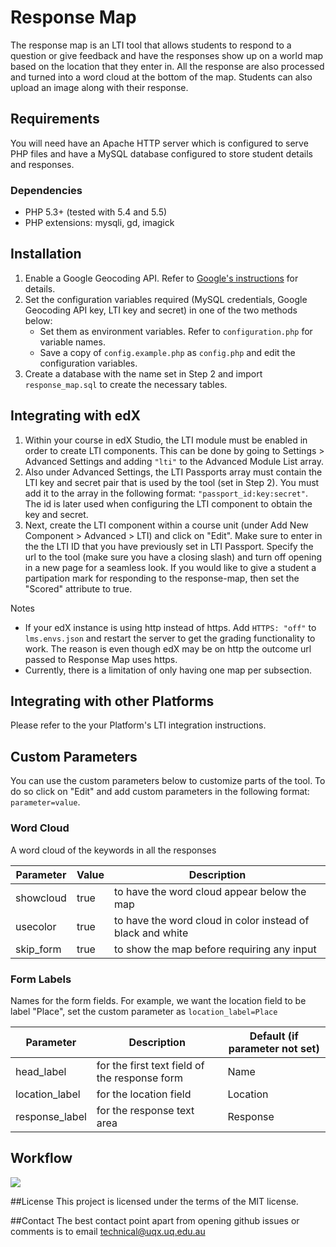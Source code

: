 # Response Map

The response map is an LTI tool that allows students to respond to a question or give feedback and have the responses show up on a world map based on the location that they enter in. All the response are also processed and turned into a word cloud at the bottom of the map. Students can also upload an image along with their response.

## Requirements
You will need have an Apache HTTP server which is configured to serve PHP files and have a MySQL database configured to store student details and responses.

### Dependencies
- PHP 5.3+ (tested with 5.4 and 5.5)
- PHP extensions: mysqli, gd, imagick

## Installation
1. Enable a Google Geocoding API. Refer to [Google's instructions](https://developers.google.com/maps/documentation/geocoding/#api_key) for details.
2. Set the configuration variables required (MySQL credentials, Google Geocoding API key, LTI key and secret) in one of the two methods below:
    - Set them as environment variables. Refer to `configuration.php` for variable names.
    - Save a copy of `config.example.php` as `config.php` and edit the configuration variables.
3. Create a database with the name set in Step 2 and import `response_map.sql` to create the necessary tables.

## Integrating with edX
1. Within your course in edX Studio, the LTI module must be enabled in order to create LTI components. This can be done by going to Settings > Advanced Settings and adding ```"lti"``` to the Advanced Module List array.
2. Also under Advanced Settings, the LTI Passports array must contain the LTI key and secret pair that is used by the tool (set in Step 2). You must add it to the array in the following format: ```"passport_id:key:secret"```. The id is later used when configuring the LTI component to obtain the key and secret.
3. Next, create the LTI component within a course unit (under Add New Component > Advanced > LTI) and click on "Edit". Make sure to enter in the the LTI ID that you have previously set in LTI Passport. Specify the url to the tool (make sure you have a closing slash) and turn off opening in a new page for a seamless look. If you would like to give a student a partipation mark for responding to the response-map, then set the "Scored" attribute to true.

Notes
- If your edX instance is using http instead of https. Add `HTTPS: "off"` to `lms.envs.json` and restart the server to get the grading functionality to work. The reason is even though edX may be on http the outcome url passed to Response Map uses https.
- Currently, there is a limitation of only having one map per subsection.

## Integrating with other Platforms
Please refer to the your Platform's LTI integration instructions.

## Custom Parameters
You can use the custom parameters below to customize parts of the tool. To do so click on "Edit" and add custom parameters in the following format: `parameter=value`.

### Word Cloud
A word cloud of the keywords in all the responses

| Parameter | Value | Description |
|-----------|-------|-------------|
| showcloud | true  | to have the word cloud appear below the map |
| usecolor  | true  | to have the word cloud in color instead of black and white |
| skip_form | true | to show the map before requiring any input |
### Form Labels
Names for the form fields. For example, we want the location field to be label "Place", set the custom parameter as `location_label=Place`

| Parameter  | Description | Default (if parameter not set) |
|------------|-------------|--------------------------------|
| head_label | for the first text field of the response form | Name |
| location_label | for the location field | Location
| response_label | for the response text area | Response |

## Workflow
<img src="https://github.com/UQ-UQx/response-map/blob/master/README_WORKFLOW_IMAGE.png?raw=true">

##License
This project is licensed under the terms of the MIT license.

##Contact
The best contact point apart from opening github issues or comments is to email technical@uqx.uq.edu.au
